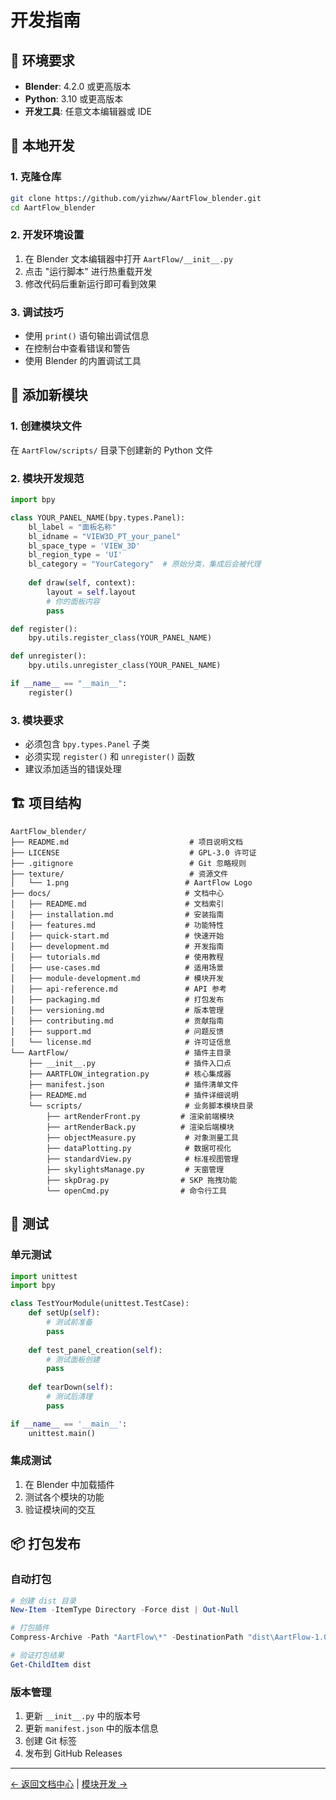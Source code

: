 # 开发指南

## 🔧 环境要求

- **Blender**: 4.2.0 或更高版本
- **Python**: 3.10 或更高版本
- **开发工具**: 任意文本编辑器或 IDE

## 🚀 本地开发

### 1. 克隆仓库
```bash
git clone https://github.com/yizhww/AartFlow_blender.git
cd AartFlow_blender
```

### 2. 开发环境设置
1. 在 Blender 文本编辑器中打开 `AartFlow/__init__.py`
2. 点击 "运行脚本" 进行热重载开发
3. 修改代码后重新运行即可看到效果

### 3. 调试技巧
- 使用 `print()` 语句输出调试信息
- 在控制台中查看错误和警告
- 使用 Blender 的内置调试工具

## 📝 添加新模块

### 1. 创建模块文件
在 `AartFlow/scripts/` 目录下创建新的 Python 文件

### 2. 模块开发规范
```python
import bpy

class YOUR_PANEL_NAME(bpy.types.Panel):
    bl_label = "面板名称"
    bl_idname = "VIEW3D_PT_your_panel"
    bl_space_type = 'VIEW_3D'
    bl_region_type = 'UI'
    bl_category = "YourCategory"  # 原始分类，集成后会被代理
    
    def draw(self, context):
        layout = self.layout
        # 你的面板内容
        pass

def register():
    bpy.utils.register_class(YOUR_PANEL_NAME)

def unregister():
    bpy.utils.unregister_class(YOUR_PANEL_NAME)

if __name__ == "__main__":
    register()
```

### 3. 模块要求
- 必须包含 `bpy.types.Panel` 子类
- 必须实现 `register()` 和 `unregister()` 函数
- 建议添加适当的错误处理

## 🏗️ 项目结构

```
AartFlow_blender/
├── README.md                           # 项目说明文档
├── LICENSE                             # GPL-3.0 许可证
├── .gitignore                          # Git 忽略规则
├── texture/                            # 资源文件
│   └── 1.png                          # AartFlow Logo
├── docs/                              # 文档中心
│   ├── README.md                      # 文档索引
│   ├── installation.md                # 安装指南
│   ├── features.md                    # 功能特性
│   ├── quick-start.md                 # 快速开始
│   ├── development.md                 # 开发指南
│   ├── tutorials.md                   # 使用教程
│   ├── use-cases.md                   # 适用场景
│   ├── module-development.md          # 模块开发
│   ├── api-reference.md               # API 参考
│   ├── packaging.md                   # 打包发布
│   ├── versioning.md                  # 版本管理
│   ├── contributing.md                # 贡献指南
│   ├── support.md                     # 问题反馈
│   └── license.md                     # 许可证信息
└── AartFlow/                          # 插件主目录
    ├── __init__.py                    # 插件入口点
    ├── AARTFLOW_integration.py        # 核心集成器
    ├── manifest.json                  # 插件清单文件
    ├── README.md                      # 插件详细说明
    └── scripts/                       # 业务脚本模块目录
        ├── artRenderFront.py         # 渲染前端模块
        ├── artRenderBack.py          # 渲染后端模块
        ├── objectMeasure.py           # 对象测量工具
        ├── dataPlotting.py            # 数据可视化
        ├── standardView.py            # 标准视图管理
        ├── skylightsManage.py         # 天窗管理
        ├── skpDrag.py                # SKP 拖拽功能
        └── openCmd.py                # 命令行工具
```

## 🧪 测试

### 单元测试
```python
import unittest
import bpy

class TestYourModule(unittest.TestCase):
    def setUp(self):
        # 测试前准备
        pass
    
    def test_panel_creation(self):
        # 测试面板创建
        pass
    
    def tearDown(self):
        # 测试后清理
        pass

if __name__ == '__main__':
    unittest.main()
```

### 集成测试
1. 在 Blender 中加载插件
2. 测试各个模块的功能
3. 验证模块间的交互

## 📦 打包发布

### 自动打包
```powershell
# 创建 dist 目录
New-Item -ItemType Directory -Force dist | Out-Null

# 打包插件
Compress-Archive -Path "AartFlow\*" -DestinationPath "dist\AartFlow-1.0.0.zip" -Force

# 验证打包结果
Get-ChildItem dist
```

### 版本管理
1. 更新 `__init__.py` 中的版本号
2. 更新 `manifest.json` 中的版本信息
3. 创建 Git 标签
4. 发布到 GitHub Releases

---

[← 返回文档中心](README.md) | [模块开发 →](module-development.md)
